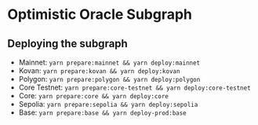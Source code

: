 # Optimistic Oracle Subgraph

## Deploying the subgraph

- Mainnet: `yarn prepare:mainnet && yarn deploy:mainnet`
- Kovan: `yarn prepare:kovan && yarn deploy:kovan`
- Polygon: `yarn prepare:polygon && yarn deploy:polygon`
- Core Testnet: `yarn prepare:core-testnet && yarn deploy:core-testnet`
- Core: `yarn prepare:core && yarn deploy:core`
- Sepolia: `yarn prepare:sepolia && yarn deploy:sepolia`
- Base: `yarn prepare:base && yarn deploy-prod:base`
